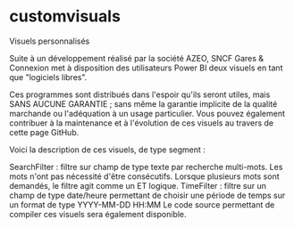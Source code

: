 # customvisuals
Visuels personnalisés

Suite à un développement réalisé par la société AZEO, SNCF Gares & Connexion met à disposition des utilisateurs Power BI deux visuels en tant que "logiciels libres".

Ces programmes sont distribués dans l'espoir qu'ils seront utiles, mais SANS AUCUNE GARANTIE ; sans même la garantie implicite de la qualité marchande ou l'adéquation à un usage particulier. Vous pouvez également contribuer à la maintenance et à l'évolution de ces visuels au travers de cette page GitHub.

Voici la description de ces visuels, de type segment :

SearchFilter : filtre sur champ de type texte par recherche multi-mots. Les mots n'ont pas nécessité d'être consécutifs. Lorsque plusieurs mots sont demandés, le filtre agit comme un ET logique.
TimeFilter : filtre sur un champ de type date/heure permettant de choisir une période de temps sur un format de type YYYY-MM-DD HH:MM
Le code source permettant de compiler ces visuels sera également disponible.
